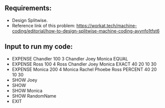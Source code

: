 ## Requirements:

- Design Splitwise.
- Reference link of this problem: https://workat.tech/machine-coding/editorial/how-to-design-splitwise-machine-coding-ayvnfo1tfst6

## Input to run my code:

- EXPENSE Chandler 100 3 Chandler Joey Monica EQUAL
- EXPENSE Ross 100 4 Ross Chandler Joey Monica EXACT 40 20 10 30
- EXPENSE Monica 200 4 Monica Rachel Phoebe Ross PERCENT 40 20 10 30
- SHOW Joey
- SHOW
- SHOW Monica
- SHOW RandomName
- EXIT


